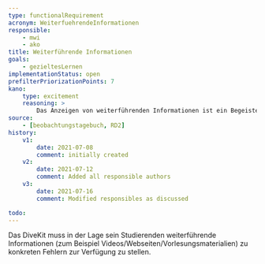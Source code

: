 ```yaml
---
type: functionalRequirement
acronym: WeiterfuehrendeInformationen
responsible:
    - mwi
    - ako
title: Weiterführende Informationen
goals:
    - gezieltesLernen
implementationStatus: open
prefilterPriorizationPoints: 7
kano:
    type: excitement
    reasoning: >
        Das Anzeigen von weiterführenden Informationen ist ein Begeisterungsmerkmal, da dieses für die grundlegende Funktionalität nicht erforderlich ist. Jedoch würde eine Bündlung der Informationen für die Nutzer von Vorteil sein und mit großer Wahrscheinlichkeit erfreuen.
source:
    - [beobachtungstagebuch, RD2]
history:
    v1:
        date: 2021-07-08
        comment: initially created
    v2:
        date: 2021-07-12
        comment: Added all responsible authors
    v3:
        date: 2021-07-16
        comment: Modified responsibles as discussed

todo:
---
```


Das DiveKit muss in der Lage sein Studierenden weiterführende Informationen (zum Beispiel Videos/Webseiten/Vorlesungsmaterialien) zu konkreten Fehlern zur Verfügung zu stellen.
